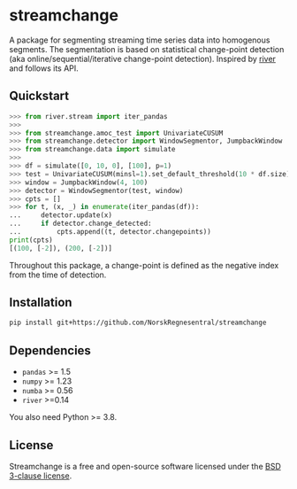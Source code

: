 # streamchange
A package for segmenting streaming time series data into homogenous segments. The segmentation is based on statistical change-point detection (aka online/sequential/iterative change-point detection). Inspired by [river](https://riverml.xyz/0.14.0/) and follows its API.


## Quickstart
```python
>>> from river.stream import iter_pandas
>>> 
>>> from streamchange.amoc_test import UnivariateCUSUM
>>> from streamchange.detector import WindowSegmentor, JumpbackWindow
>>> from streamchange.data import simulate
>>>
>>> df = simulate([0, 10, 0], [100], p=1)
>>> test = UnivariateCUSUM(minsl=1).set_default_threshold(10 * df.size)
>>> window = JumpbackWindow(4, 100)
>>> detector = WindowSegmentor(test, window)
>>> cpts = []
>>> for t, (x, _) in enumerate(iter_pandas(df)):
...     detector.update(x)
...     if detector.change_detected:
...         cpts.append((t, detector.changepoints))
print(cpts)
[(100, [-2]), (200, [-2])]
```
Throughout this package, a change-point is defined as the negative index from
the time of detection.

## Installation
```sh
pip install git+https://github.com/NorskRegnesentral/streamchange
```

## Dependencies
- `pandas` >= 1.5
- `numpy` >= 1.23
- `numba` >= 0.56
- `river` >=0.14

You also need Python >= 3.8. 

## License

Streamchange is a free and open-source software licensed under the [BSD 3-clause license](https://github.com/NorskRegnesentral/streamchange/blob/main/LICENSE).
